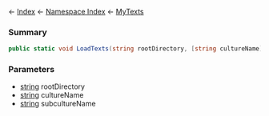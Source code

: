 ← [Index](Api-Index) ← [Namespace Index](Namespace-Index) ← [MyTexts](VRage.MyTexts)

### Summary

```csharp
public static void LoadTexts(string rootDirectory, [string cultureName], [string subcultureName])
```

### Parameters

* [string](https://docs.microsoft.com/en-us/dotnet/api/System.String?view=netframework-4.6) rootDirectory
* [string](https://docs.microsoft.com/en-us/dotnet/api/System.String?view=netframework-4.6) cultureName
* [string](https://docs.microsoft.com/en-us/dotnet/api/System.String?view=netframework-4.6) subcultureName
